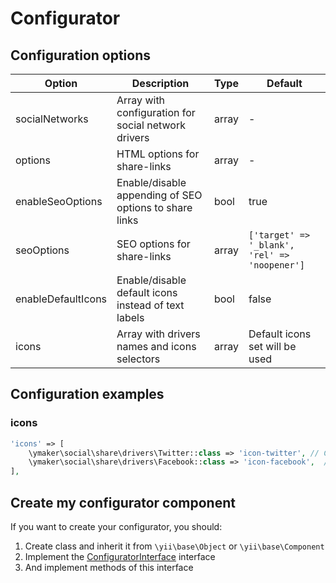 Configurator
============

## Configuration options

| Option            | Description                                           | Type  | Default                                       |
|-------------------|-------------------------------------------------------|-------|-----------------------------------------------|
|socialNetworks     |Array with configuration for social network drivers    |array  |-                                              |
|options            |HTML options for share-links                           |array  |-                                              |
|enableSeoOptions   |Enable/disable appending of SEO options to share links |bool   |true                                           |
|seoOptions         |SEO options for share-links                            |array  |`['target' => '_blank', 'rel' => 'noopener']`  |
|enableDefaultIcons |Enable/disable default icons instead of text labels    |bool   |false                                          |
|icons              |Array with drivers names and icons selectors           |array  |Default icons set will be used                 |

## Configuration examples

### icons

```php
'icons' => [
    \ymaker\social\share\drivers\Twitter::class => 'icon-twitter', // CSS class
    \ymaker\social\share\drivers\Facebook::class => 'icon-facebook',  // CSS class
],
```

## Create my configurator component

If you want to create your configurator, you should:

1. Create class and inherit it from `\yii\base\Object` or `\yii\base\Component`
2. Implement the [ConfiguratorInterface](https://github.com/yiimaker/yii2-social-share/blob/master/src/configurators/ConfiguratorInterface.php) interface
3. And implement methods of this interface
